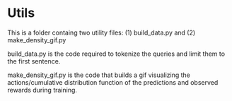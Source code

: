 # Utils

This is a folder containg two utility files: (1) build_data.py and (2) make_density_gif.py

build_data.py is the code required to tokenize the queries and limit them to the first sentence.

make_density_gif.py is the code that builds a gif visualizing the actions/cumulative distribution function of the predictions and observed rewards during training.
